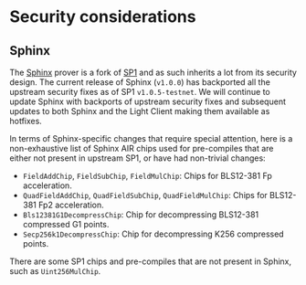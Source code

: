 # Security considerations

## Sphinx

The [Sphinx](https://github.com/lurk-lab/sphinx) prover is a fork of [SP1](https://github.com/succinctlabs/sp1)
and as such inherits a lot from its security design. The current release of Sphinx (`v1.0.0`) has backported all the
upstream security fixes as of SP1 `v1.0.5-testnet`. We will continue to update Sphinx with backports of upstream
security fixes and subsequent updates to both Sphinx and the Light Client making them available as hotfixes.

In terms of Sphinx-specific changes that require special attention, here is a non-exhaustive list of Sphinx
AIR chips used for pre-compiles that are either not present in upstream SP1, or have had non-trivial changes:
- `FieldAddChip`, `FieldSubChip`, `FieldMulChip`: Chips for BLS12-381 Fp acceleration.
- `QuadFieldAddChip`, `QuadFieldSubChip`, `QuadFieldMulChip`: Chips for BLS12-381 Fp2 acceleration.
- `Bls12381G1DecompressChip`: Chip for decompressing BLS12-381 compressed G1 points.
- `Secp256k1DecompressChip`: Chip for decompressing K256 compressed points.

There are some SP1 chips and pre-compiles that are not present in Sphinx, such as `Uint256MulChip`.
